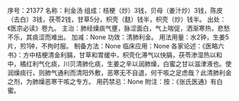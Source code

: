 序号：21377
名称：利金汤
组成：桔梗（炒）3钱，贝母（姜汁炒）3钱，陈皮（去白）3钱，茯苓2钱，甘草5分，枳壳（麸）钱半，枳壳（炒）钱半。
出处：《医宗必读》卷九。
主治：肺经燥痰气壅，脉涩面白，气上喘促，洒渐寒热，悲愁不乐，其痰涩而难出。
加减：None
功效：清肺利金。
用法用量：水2钟，生姜5片，煎1钟，不拘时服。
制备方法：None
临床应用：None
各家论述：《医略六书》：方中桔梗清金利膈，甘草和胃缓中，枳壳化滞气以快膈，茯苓渗湿热以和中，橘红利气化痰，川贝清肺化痰，生姜之辛以润肺燥，白蜜之甘以滋津液也。使润燥痰行，则肺气通利而清阳外敷，恶寒无不自退，何干咳之足虑哉？此清肺利金之剂，为肺燥恶寒干咳之专方。
用药禁忌：None
附注：按：《张氏医通》有白蜜。
